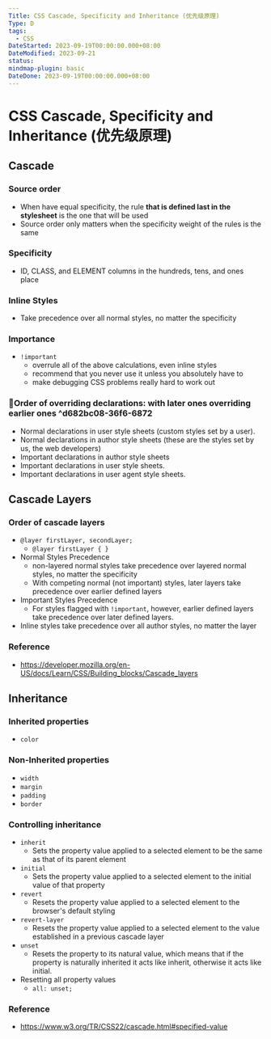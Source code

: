 ```yaml
---
Title: CSS Cascade, Specificity and Inheritance (优先级原理)
Type: D
tags:
  - CSS
DateStarted: 2023-09-19T00:00:00.000+08:00
DateModified: 2023-09-21
status: 
mindmap-plugin: basic
DateDone: 2023-09-19T00:00:00.000+08:00
---
```


# CSS Cascade, Specificity and Inheritance (优先级原理)

## Cascade

### Source order
- When have equal specificity, the rule **that is defined last in the stylesheet** is the one that will be used
- Source order only matters when the specificity weight of the rules is the same

### Specificity
- ID, CLASS, and ELEMENT columns in the hundreds, tens, and ones place

### Inline Styles
- Take precedence over all normal styles, no matter the specificity

### Importance
- `!important`
    - overrule all of the above calculations, even inline styles
    - recommend that you never use it unless you absolutely have to
    - make debugging CSS problems really hard to work out

### 📌Order of overriding declarations: with later ones overriding earlier ones ^d682bc08-36f6-6872
- Normal declarations in user style sheets (custom styles set by a user).
- Normal declarations in author style sheets (these are the styles set by us, the web developers)
- Important declarations in author style sheets
- Important declarations in user style sheets.
- Important declarations in user agent style sheets.

## Cascade Layers

### Order of cascade layers
- `@layer firstLayer, secondLayer;`
    - `@layer firstLayer { }`
- Normal Styles Precedence
    - non-layered normal styles take precedence over layered normal styles, no matter the specificity
    - With competing normal (not important) styles, later layers take precedence over earlier defined layers
- Important Styles Precedence
    - For styles flagged with `!important`, however, earlier defined layers take precedence over later defined layers.
- Inline styles take precedence over all author styles, no matter the layer

### Reference
- https://developer.mozilla.org/en-US/docs/Learn/CSS/Building_blocks/Cascade_layers

## Inheritance

### Inherited properties
- `color`

### Non-Inherited properties
- `width`
- `margin`
- `padding`
- `border`

### Controlling inheritance
- `inherit`
    - Sets the property value applied to a selected element to be the same as that of its parent element
- `initial`
    - Sets the property value applied to a selected element to the initial value of that property
- `revert`
    - Resets the property value applied to a selected element to the browser's default styling
- `revert-layer`
    - Resets the property value applied to a selected element to the value established in a previous cascade layer
- `unset`
    - Resets the property to its natural value, which means that if the property is naturally inherited it acts like inherit, otherwise it acts like initial.
- Resetting all property values
    - `all: unset;`

### Reference
- https://www.w3.org/TR/CSS22/cascade.html#specified-value